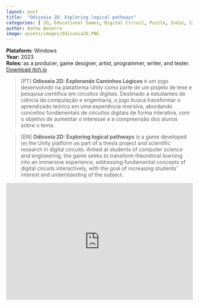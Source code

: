```yaml
---
layout: post
title:  "Odisseia 2D: Exploring logical pathways"
categories: [ 2D, Educational Games, Digital Circuit, Puzzle, Indie, Singleplayer, Top down shooter, Unity ]
author: Kathe Beserra
image: assets/images/Odisseia2D.PNG
---
```


**Plataform:** Windows<br> 
**Year:** 2023<br>
**Roles:** as a producer, game designer, artist, programmer, writer, and tester.<br>
[Download itch.io](https://katheisabelle.itch.io/odisseia-2d)

> [PT] **Odisseia 2D: Explorando Caminhos Lógicos** é um jogo desenvolvido na plataforma Unity como parte de um projeto de tese e pesquisa científica em circuitos digitais. Destinado a estudantes de ciência da computação e engenharia, o jogo busca transformar o aprendizado teórico em uma experiência imersiva, abordando conceitos fundamentais de circuitos digitais de forma interativa, com o objetivo de aumentar o interesse e a compreensão dos alunos sobre o tema.

> [EN] **Odisseia 2D: Exploring logical pathways** is a game developed on the Unity platform as part of a thesis project and scientific research in digital circuits. Aimed at students of computer science and engineering, the game seeks to transform theoretical learning into an immersive experience, addressing fundamental concepts of digital circuits interactively, with the goal of increasing students' interest and understanding of the subject.




<p><iframe style="width:100%;" height="315" src="https://www.youtube.com/embed/ze3YhnS857c?rel=0&amp;showinfo=0&amp;t=25s" frameborder="0" allowfullscreen></iframe></p>

